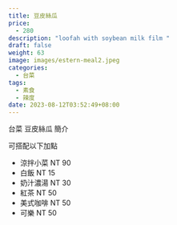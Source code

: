 ```yaml
---
title: 豆皮絲瓜
price:
  - 280
description: "loofah with soybean milk film "
draft: false
weight: 63
image: images/estern-meal2.jpeg
categories:
  - 台菜
tags:
  - 素食
  - 辣度
date: 2023-08-12T03:52:49+08:00
---
```


台菜 豆皮絲瓜 簡介

可搭配以下加點

- 涼拌小菜  NT 90
- 白飯 NT 15
- 奶汁濃湯 NT 30
- 紅茶  NT 50
- 美式咖啡 NT 50
- 可樂 NT 50
